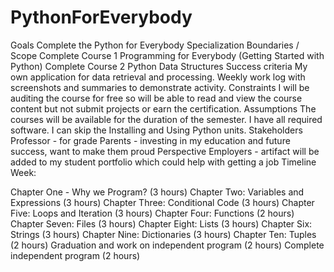 # PythonForEverybody

Goals
Complete the Python for Everybody Specialization
Boundaries / Scope
Complete Course 1 Programming for Everybody (Getting Started with Python)
Complete Course 2 Python Data Structures
Success criteria
My own application for data retrieval and processing.
Weekly work log with screenshots and summaries to demonstrate activity.
Constraints
I will be auditing the course for free so will be able to read and view the course content but not submit projects or earn the certification.
Assumptions
The courses will be available for the duration of the semester.
I have all required software.
I can skip the Installing and Using Python units.
Stakeholders
Professor - for grade
Parents - investing in my education and future success, want to make them proud
Perspective Employers - artifact will be added to my student portfolio which could help with getting a job
Timeline
Week:

Chapter One - Why we Program? (3 hours)
Chapter Two: Variables and Expressions (3 hours)
Chapter Three: Conditional Code (3 hours)
Chapter Five: Loops and Iteration (3 hours)
Chapter Four: Functions (2 hours)
Chapter Seven: Files (3 hours)
Chapter Eight: Lists (3 hours)
Chapter Six: Strings (3 hours)
Chapter Nine: Dictionaries (3 hours)
Chapter Ten: Tuples (2 hours)
Graduation and work on independent program (2 hours)
Complete independent program (2 hours)
